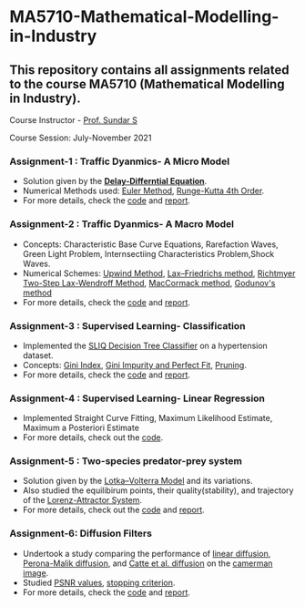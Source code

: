 # MA5710-Mathematical-Modelling-in-Industry

## This repository contains all assignments related to the course MA5710 (Mathematical Modelling in Industry).

Course Instructor - [Prof. Sundar S](https://math.iitm.ac.in/public_html/slnt/index.htm)

Course Session: July-November 2021

### Assignment-1 : Traffic Dyanmics- A Micro Model
- Solution given by the [**Delay-Differntial Equation**](https://en.wikipedia.org/wiki/Delay_differential_equation).
- Numerical Methods used: [Euler Method](https://en.wikipedia.org/wiki/Euler_method#:~:text=The%20Euler%20method%20is%20a,proportional%20to%20the%20step%20size.), [Runge-Kutta 4th Order](https://www.geeksforgeeks.org/runge-kutta-4th-order-method-solve-differential-equation/).
- For more details, check the [code](https://github.com/sid-betalol/MA5710-Mathematical-Modelling-in-Industry/tree/main/assignment1_traffic_dynamics_micro/code) and [report](https://github.com/sid-betalol/MA5710-Mathematical-Modelling-in-Industry/tree/main/assignment1_traffic_dynamics_micro/report).

### Assignment-2 : Traffic Dyanmics- A Macro Model
- Concepts: Characteristic Base Curve Equations, Rarefaction Waves, Green Light Problem, Internsectiing Characteristics Problem,Shock Waves. 
- Numerical Schemes: [Upwind Method](https://en.wikipedia.org/wiki/Upwind_scheme#:~:text=In%20computational%20physics%2C%20the%20term,derivatives%20in%20a%20flow%20field.), [Lax–Friedrichs method](https://en.wikipedia.org/wiki/Lax%E2%80%93Friedrichs_method), [Richtmyer Two-Step Lax-Wendroff Method](https://en.wikipedia.org/wiki/Lax%E2%80%93Wendroff_method#Richtmyer_method), [MacCormack method](https://en.wikipedia.org/wiki/MacCormack_method#:~:text=In%20computational%20fluid%20dynamics%2C%20the,MacCormack%20in%201969.), [Godunov's method](https://en.wikipedia.org/wiki/Godunov%27s_theorem)
- For more details, check the [code](https://github.com/sid-betalol/MA5710-Mathematical-Modelling-in-Industry/tree/main/assignment2_traffic_dynamics_macro/code) and [report](https://github.com/sid-betalol/MA5710-Mathematical-Modelling-in-Industry/tree/main/assignment2_traffic_dynamics_macro/report).

### Assignment-3 : Supervised Learning- Classification
- Implemented the [SLIQ Decision Tree Classifier](https://sci2s.ugr.es/keel/pdf/algorithm/congreso/SLIQ.pdf) on a hypertension dataset.
- Concepts: [Gini Index](https://www.upgrad.com/blog/gini-index-for-decision-trees/), [Gini Impurity and Perfect Fit](https://www.analyticsvidhya.com/blog/2021/03/how-to-select-best-split-in-decision-trees-gini-impurity/), [Pruning](https://en.wikipedia.org/wiki/Decision_tree_pruning#:~:text=Pruning%20is%20a%20data%20compression,and%20redundant%20to%20classify%20instances.).
- For more details, check the [code](https://github.com/sid-betalol/MA5710-Mathematical-Modelling-in-Industry/tree/main/assignment3_classification/code) and [report](https://github.com/sid-betalol/MA5710-Mathematical-Modelling-in-Industry/tree/main/assignment3_classification/report).

### Assignment-4 : Supervised Learning- Linear Regression
- Implemented Straight Curve Fitting, Maximum Likelihood Estimate, Maximum a Posteriori Estimate
- For more details, check out the [code](https://github.com/sid-betalol/MA5710-Mathematical-Modelling-in-Industry/tree/main/assignment4_regression/code).

### Assignment-5 : Two-species predator-prey system
- Solution given by the [Lotka–Volterra Model](https://en.wikipedia.org/wiki/Lotka%E2%80%93Volterra_equations) and its variations.
- Also studied the equilibirum points, their quality(stability), and trajectory of the [Lorenz-Attractor System](https://en.wikipedia.org/wiki/Lorenz_system).
- For more details, check out the [code](https://github.com/sid-betalol/MA5710-Mathematical-Modelling-in-Industry/tree/main/assignment5_predator_prey_system/code) and [report](https://github.com/sid-betalol/MA5710-Mathematical-Modelling-in-Industry/tree/main/assignment5_predator_prey_system/report).

### Assignment-6: Diffusion Filters
- Undertook a study comparing the performance of [linear diffusion](https://web.cs.hacettepe.edu.tr/~erkut/bil717.s12/w03-lineardif.pdf), [Perona-Malik diffusion](https://en.wikipedia.org/wiki/Anisotropic_diffusion), and [Catte et al. diffusion](https://www.jstor.org/stable/2158083) on the [camerman image](https://www.researchgate.net/figure/The-cameraman-test-image_fig1_308058508).
- Studied [PSNR values](https://www.researchgate.net/figure/Peak-signal-to-noise-ratio-PSNR-dB-values-for-restoring-corrupted-Cameraman-image_fig4_271212942), [stopping criterion](https://www.researchgate.net/publication/283298889_Stopping_criterion_for_anisotropic_image_diffusion).
- For more details, check the [code](https://github.com/sid-betalol/MA5710-Mathematical-Modelling-in-Industry/tree/main/assignment6_diffusion/code) and [report](https://github.com/sid-betalol/MA5710-Mathematical-Modelling-in-Industry/tree/main/assignment6_diffusion/report).

